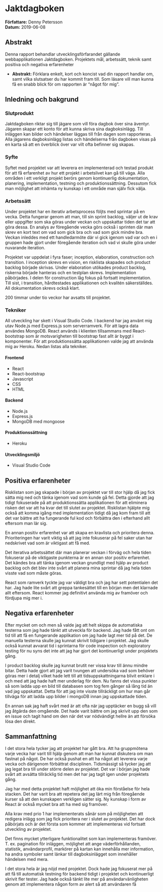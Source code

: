 # Jaktdagboken
**Författare:** Denny Petersson  
**Datum:** 2019-06-08  

## Abstrakt
Denna rapport behandlar utvecklingsförfarandet gällande webbapplikationen Jaktdagboken. Projektets mål, arbetssätt, teknik samt positiva och negativa erfarenheter 

-   **Abstrakt:**  Förklara enkelt, kort och koncist vad din rapport handlar om, samt vilka slutsatser du har kommit fram till. Som läsare vill man kunna få en snabb blick för om rapporten är “något för mig”.

## Inledning och bakgrund
### Slutprodukt
Jaktdagboken riktar sig till jägare som vill föra dagbok över sina äventyr. Jägaren skapar ett konto för att kunna skriva sina dagboksinlägg. Till inläggen kan bilder och händelser läggas till från dagen som rapporteras. Alla jägarens dagboksinlägg listas och händelserna från dagboken visas på en karta så att en överblick över var vilt ofta befinner sig skapas.

### Syfte
Syftet med projektet var att leverera en implementerad och testad produkt för att få erfarenhet av hur ett projekt i arbetslivet kan gå till väga. Alla områden i ett verkligt projekt berörs genom kontinuerlig dokumentation, planering, implementation, testning och produktionssättning. Dessutom fick man möjlighet att inhämta ny kunskap i ett område man själv fick välja.

### Arbetssätt
Under projektet har en iterativ arbetsprocess följts med sprintar på en vecka. Detta fungerar genom att man, till sin sprint backlog, väljer ut de krav eller uppgifter som ska göras under veckan och uppskattar tiden det tar att göra dessa. En analys av föregående vecka görs också i sprinten där man skrev en kort text om vad som gick bra och vad som gick mindre bra. Veckan inleddes med ett handledarmöte där vi gick igenom vad var och en i gruppen hade gjort under föregående iteration och vad vi skulle göra under nuvarande iteration.  

Projektet var uppdelat i fyra faser; inception, elaboration, construction och transition. I inception skrevs en vision, en risklista skapades och  product backlog började skrivas. Under elaboration utökades product backlog, riskerna började hanteras och en testplan skrevs. Implementation påbörjades. I delen för construction låg fokus på fortsatt implementation. Till sist, i transition, hårdtestades applikationen och kvalitén säkerställdes. All dokumentation skrevs också klart.

200 timmar under tio veckor har avsatts till projektet. 

### Tekniker
All utveckling har skett i Visual Studio Code. I backend har jag använt mig utav Node.js med Express.js som serverramverk. För att lagra data användes MongoDB. React används i klienten tillsammans med React-bootstrap som är motsvarigheten till bootstrap fast allt är byggt i komponenter. För att produktionssätta applikationen valde jag att använda mig av Heroku. Nedan listas alla tekniker.

#### Frontend
- React
- React-bootstrap
- Javascript
- CSS
- HTML
#### Backend
- Node.js
- Express.js
- MongoDB med mongoose
#### Produktionssättning
- Heroku
#### Utvecklingsmiljö
- Visual Studio Code

## Positiva erfarenheter
Risklistan som jag skapade i början av projektet var till stor hjälp då jag fick sätta mig ned och tänka igenom vad som kunde gå fel. Detta gjorde att jag tidigt fokuserade på att produktionssätta applikationen för att eliminera risken det var att ha kvar det till slutet av projektet. Risklistan hjälpte mig också att komma igång med implementation tidigt då jag kom fram till att det var bättre att ha fungerande ful kod och förbättra den i efterhand allt eftersom man lär sig.  

En annan positiv erfarenhet var att skapa en kravlista och prioritera denna. Prioriteringen har varit viktig så att jag inte fokuserar på fel saker utan har nedskrivet vad som är viktigast att få med. 

Det iterativa arbetssättet där man planerar veckan i förväg och hela tiden fokuserar på de viktigaste punkterna är en annan stor positiv erfarenhet. Det kändes bra att tänka igenom veckan grundligt med hjälp av product backlog och det blev inte svårt att planera mina sprintar då jag hela tiden visste vad som måste göras.

React som ramverk tyckte jag var väldigt bra och jag har sett potentialen det har. Jag hade lite svårt att greppa tankesättet till en början men det klarnade allt eftersom. React kommer jag definitivt använda mig av framöver och fördjupa mig mer i.

## Negativa erfarenheter
Efter mycket om och men så valde jag att helt skippa de automatiska testerna som jag hade tänkt att utveckla för backend. Jag hade fått ont om tid till att få en fungerande applikation om jag hade lagt mer tid på det. De manuella testerna skulle jag kunnat skrivit tidigare i projektet. Jag skulle också kunnat avvarat tid i sprintarna för code inspection och exploratory testing för nu syns det inte att jag har gjort det kontinuerligt under projektets gång.

I product backlog skulle jag kunnat brutit ner vissa krav till ännu mindre bitar. Detta hade gjort att jag varit tvungen att undersöka vad som behöver göras mer i detalj vilket hade lett till att tidsuppskattningarna blivit enklare i och med att jag hade haft mer underlag för dem. Nu fanns det vissa punkter så som ladda upp en bild till databasen som tog fem gånger så lång tid än vad jag uppskattat. Detta för att jag inte visste tillräckligt om hur man går tillväga för att ladda upp bilder i mongoDB innan jag uppskattade tiden.

En annan sak jag haft svårt med är att ofta när jag upptäcker en bugg så vill jag åtgärda den omgående. Det hade varit bättre om jag skrivit upp den som en issue och tagit hand om den när det var nödvändigt hellre än att försöka lösa den direkt.

## Sammanfattning
I det stora hela tycker jag att projektet har gått bra. Att ha gruppmötena varje vecka har varit till hjälp genom att man har kunnat diskutera om man fastnat på något. De har också pushat en att ha något att leverera varje vecka och därigenom förbättrat disciplinen. Tidsmässigt så tycker jag att jag legat bra till under större delen av projektet. Det var i början jag hade svårt att avsätta tillräcklig tid men det har jag tagit igen under projektets gång. 

Jag har med detta projektet haft möjlighet att öka min förståelse för hela stacken. Det har varit bra att repetera det jag lärt mig från föregående kurser så att den kunskapen verkligen sätter sig. Ny kunskap i form av React är också mycket bra att ha med sig framöver.

Alla krav med prio 1 har implementerats sånär som på möjligheten att redigera inlägg som jag fick prioritera ner i slutet av projektet. Det har dock påbörjats och är det första som kommer att implementeras vid fortsatt utveckling av projektet.

Det finns mycket ytterligare funktionalitet som kan implementeras framöver. T. ex. pagination för inläggen, möjlighet att ange väderförhållanden, statistik, användarprofil, markörer på kartan kan innehålla mer information, ha andra symboler samt länkar till dagboksinlägget som innehåller händelsen med mera.

I det stora hela är jag nöjd med projektet. Dock hade jag fokuserat mer på att få till automatisk testning för backend tidigt i projektet och kontinuerligt skrivit fler tester. Jag hade också tänkt lite mer på användarvänligheten genom att implementera någon form av alert så att användaren få
<!--stackedit_data:
eyJoaXN0b3J5IjpbOTk4ODUyNTU2LC0xNDE2OTMwNTkyLDExNz
YzNDE0MjYsMTEzMjgwNjEwNSw2MTc1MjQzMzIsMTM2MTkzMDI0
MiwxOTg0MzY4MjgzLDExMTc3Nzk2NjMsNzMzMzYwMzcsLTIwMj
Q3OTg0MDcsLTUxNzUzNDcxNCwtMTI4MzMyMjg3NywtNzU1ODU2
Mjk5LC02MDE1NDk5MzEsLTE5MzczODM0ODksMjA1MTUyOTc5MF
19
-->